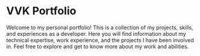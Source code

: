 # VVK Portfolio

Welcome to my personal portfolio! This is a collection of my projects, skills, and experiences as a developer. Here you will find information about my technical expertise, work experience, and the projects I have been involved in. Feel free to explore and get to know more about my work and abilities.
